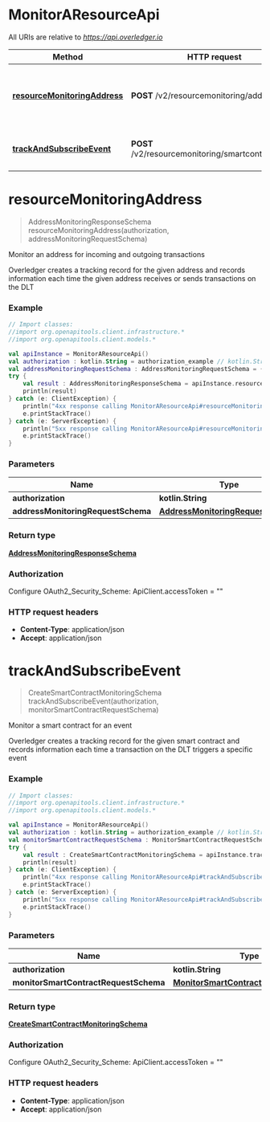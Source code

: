 # MonitorAResourceApi

All URIs are relative to *https://api.overledger.io*

Method | HTTP request | Description
------------- | ------------- | -------------
[**resourceMonitoringAddress**](MonitorAResourceApi.md#resourceMonitoringAddress) | **POST** /v2/resourcemonitoring/address | Monitor an address for incoming and outgoing transactions
[**trackAndSubscribeEvent**](MonitorAResourceApi.md#trackAndSubscribeEvent) | **POST** /v2/resourcemonitoring/smartcontractevent | Monitor a smart contract for an event


<a name="resourceMonitoringAddress"></a>
# **resourceMonitoringAddress**
> AddressMonitoringResponseSchema resourceMonitoringAddress(authorization, addressMonitoringRequestSchema)

Monitor an address for incoming and outgoing transactions

Overledger creates a tracking record for the given address and records information each time the given address receives or sends transactions on the DLT

### Example
```kotlin
// Import classes:
//import org.openapitools.client.infrastructure.*
//import org.openapitools.client.models.*

val apiInstance = MonitorAResourceApi()
val authorization : kotlin.String = authorization_example // kotlin.String | 
val addressMonitoringRequestSchema : AddressMonitoringRequestSchema = {"callBackURL":"https://callbackurl/endpoint","location":{"technology":"Ethereum","network":"Ropsten"},"addressId":"0xd8b31B65878a6B1a6cAf9f4819C1A42d68a7A116"} // AddressMonitoringRequestSchema | 
try {
    val result : AddressMonitoringResponseSchema = apiInstance.resourceMonitoringAddress(authorization, addressMonitoringRequestSchema)
    println(result)
} catch (e: ClientException) {
    println("4xx response calling MonitorAResourceApi#resourceMonitoringAddress")
    e.printStackTrace()
} catch (e: ServerException) {
    println("5xx response calling MonitorAResourceApi#resourceMonitoringAddress")
    e.printStackTrace()
}
```

### Parameters

Name | Type | Description  | Notes
------------- | ------------- | ------------- | -------------
 **authorization** | **kotlin.String**|  |
 **addressMonitoringRequestSchema** | [**AddressMonitoringRequestSchema**](AddressMonitoringRequestSchema.md)|  |

### Return type

[**AddressMonitoringResponseSchema**](AddressMonitoringResponseSchema.md)

### Authorization


Configure OAuth2_Security_Scheme:
    ApiClient.accessToken = ""

### HTTP request headers

 - **Content-Type**: application/json
 - **Accept**: application/json

<a name="trackAndSubscribeEvent"></a>
# **trackAndSubscribeEvent**
> CreateSmartContractMonitoringSchema trackAndSubscribeEvent(authorization, monitorSmartContractRequestSchema)

Monitor a smart contract for an event

Overledger creates a tracking record for the given smart contract and records information each time a transaction on the DLT triggers a specific event

### Example
```kotlin
// Import classes:
//import org.openapitools.client.infrastructure.*
//import org.openapitools.client.models.*

val apiInstance = MonitorAResourceApi()
val authorization : kotlin.String = authorization_example // kotlin.String | 
val monitorSmartContractRequestSchema : MonitorSmartContractRequestSchema = {"callBackURL":"https://test-post.free.beeceptor.com/comments","eventParams":[{"selectedIntegerLength":"B256","type":"UINT","value":"3"},{"selectedIntegerLength":"B256","type":"UINT","value":"2"}],"eventName":"mul","location":{"technology":"Ethereum","network":"Ethereum Ropsten Testnet"},"smartContractId":"0x8781d54e454377451D9C6928538Db544Caa65CDf"} // MonitorSmartContractRequestSchema | 
try {
    val result : CreateSmartContractMonitoringSchema = apiInstance.trackAndSubscribeEvent(authorization, monitorSmartContractRequestSchema)
    println(result)
} catch (e: ClientException) {
    println("4xx response calling MonitorAResourceApi#trackAndSubscribeEvent")
    e.printStackTrace()
} catch (e: ServerException) {
    println("5xx response calling MonitorAResourceApi#trackAndSubscribeEvent")
    e.printStackTrace()
}
```

### Parameters

Name | Type | Description  | Notes
------------- | ------------- | ------------- | -------------
 **authorization** | **kotlin.String**|  |
 **monitorSmartContractRequestSchema** | [**MonitorSmartContractRequestSchema**](MonitorSmartContractRequestSchema.md)|  |

### Return type

[**CreateSmartContractMonitoringSchema**](CreateSmartContractMonitoringSchema.md)

### Authorization


Configure OAuth2_Security_Scheme:
    ApiClient.accessToken = ""

### HTTP request headers

 - **Content-Type**: application/json
 - **Accept**: application/json

